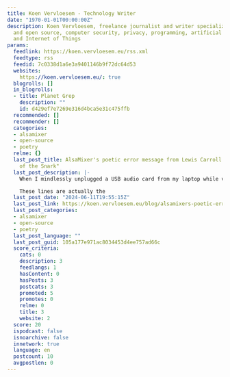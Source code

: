 ```yaml
---
title: Koen Vervloesem - Technology Writer
date: "1970-01-01T00:00:00Z"
description: Koen Vervloesem, freelance journalist and writer specialized in Linux
  and open source, computer security, privacy, programming, artificial intelligence
  and Internet of Things
params:
  feedlink: https://koen.vervloesem.eu/rss.xml
  feedtype: rss
  feedid: 7c0338d1a6e3a9401146b9f72dc64d53
  websites:
    https://koen.vervloesem.eu/: true
  blogrolls: []
  in_blogrolls:
  - title: Planet Grep
    description: ""
    id: d429ef7e7269e316d4bca5e31c475ffb
  recommended: []
  recommender: []
  categories:
  - alsamixer
  - open-source
  - poetry
  relme: {}
  last_post_title: AlsaMixer's poetic error message from Lewis Carroll's "The Hunting
    of the Snark"
  last_post_description: |-
    When I mindlessly unplugged a USB audio card from my laptop while viewing its mixer settings in AlsaMixer, I was surprised by the following poetic error message: [1]

    These lines are actually the
  last_post_date: "2024-06-11T19:55:15Z"
  last_post_link: https://koen.vervloesem.eu/blog/alsamixers-poetic-error-message-from-lewis-carrolls-the-hunting-of-the-snark/
  last_post_categories:
  - alsamixer
  - open-source
  - poetry
  last_post_language: ""
  last_post_guid: 105a177e971ac8034453d4ee757ad66c
  score_criteria:
    cats: 0
    description: 3
    feedlangs: 1
    hasContent: 0
    hasPosts: 3
    postcats: 3
    promoted: 5
    promotes: 0
    relme: 0
    title: 3
    website: 2
  score: 20
  ispodcast: false
  isnoarchive: false
  innetwork: true
  language: en
  postcount: 10
  avgpostlen: 0
---
```

